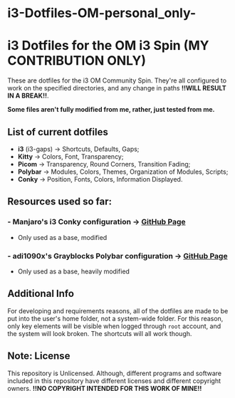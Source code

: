 # i3-Dotfiles-OM-personal_only-
# i3 Dotfiles for the OM i3 Spin (MY CONTRIBUTION ONLY)

These are dotfiles for the i3 OM Community Spin. They're all configured to work on the specified directories, and any change in paths **!!WILL RESULT IN A BREAK!!**.

**Some files aren't fully modified from me, rather, just tested from me.**

## List of current dotfiles
- **i3** (i3-gaps) -> Shortcuts, Defaults, Gaps;
- **Kitty** -> Colors, Font, Transparency;
- **Picom** -> Transparency, Round Corners, Transition Fading;
- **Polybar** -> Modules, Colors, Themes, Organization of Modules, Scripts;
- **Conky** -> Position, Fonts, Colors, Information Displayed.

## Resources used so far:
### - Manjaro's i3 Conky configuration -> [GitHub Page](https://github.com/oberon-manjaro/conkies/blob/master/config_i3/conky_maia)
- Only used as a base, modified
### - adi1090x's Grayblocks Polybar configuration -> [GitHub Page](https://github.com/adi1090x/polybar-themes?tab=readme-ov-file#grayblocks)
- Only used as a base, heavily modified

## Additional Info
For developing and requirements reasons, all of the dotfiles are made to be put into the user's home folder, not a system-wide folder. For this reason, only key elements will be visible when logged through ``root`` account, and the system will look broken. The shortcuts will all work though.

## Note: License
This repository is Unlicensed. Although, different programs and software included in this repository have different licenses and different copyright owners. **!!NO COPYRIGHT INTENDED FOR THIS WORK OF MINE!!**
